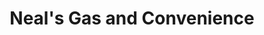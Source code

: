 ---
title: "Neal's Gas and Convenience"
url: /pittsboro/neals-gas-and-convenience/
shop: convenience
---